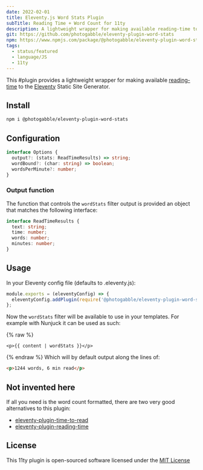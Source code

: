 ```yaml
---
date: 2022-02-01
title: Eleventy.js Word Stats Plugin
subTitle: Reading Time + Word Count for 11ty
description: A lightweight wrapper for making available reading-time to the Eleventy Static Site Generator.
git: https://github.com/photogabble/eleventy-plugin-word-stats
npm: https://www.npmjs.com/package/@photogabble/eleventy-plugin-word-stats
tags:
  - status/featured
  - language/JS
  - 11ty
---
```


This #plugin provides a lightweight wrapper for making available [reading-time](https://www.npmjs.com/package/reading-time) to the [Eleventy](https://www.11ty.dev/) Static Site Generator.

## Install

```bash
npm i @photogabble/eleventy-plugin-word-stats
```
## Configuration
```ts
interface Options {
  output?: (stats: ReadTimeResults) => string;
  wordBound?: (char: string) => boolean;
  wordsPerMinute?: number;
}
```
### Output function
The function that controls the `wordStats` filter output is provided an object that matches the following interface:

```ts
interface ReadTimeResults {
  text: string;
  time: number;
  words: number;
  minutes: number;
}
```

## Usage
In your Eleventy config file (defaults to .eleventy.js):

```js
module.exports = (eleventyConfig) => {
  eleventyConfig.addPlugin(require('@photogabble/eleventy-plugin-word-stats'));
};
```

Now the `wordStats` filter will be available to use in your templates. For example with Nunjuck it can be used as such:

{% raw %}
```twig
<p>{{ content | wordStats }}</p>
```
{% endraw %}
Which will by default output along the lines of:

```html
<p>1244 words, 6 min read</p>
```

## Not invented here
If all you need is the word count formatted, there are two very good alternatives to this plugin:

- [eleventy-plugin-time-to-read](https://www.npmjs.com/package/eleventy-plugin-time-to-read)
- [eleventy-plugin-reading-time](https://www.npmjs.com/package/eleventy-plugin-reading-time)

## License
This 11ty plugin is open-sourced software licensed under the [MIT License](https://github.com/photogabble/eleventy-plugin-word-stats/blob/main/LICENSE)
